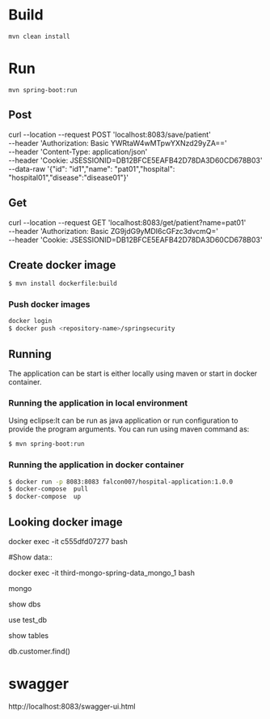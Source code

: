 # Build

    mvn clean install

# Run
    mvn spring-boot:run

## Post

curl --location --request POST 'localhost:8083/save/patient' \
--header 'Authorization: Basic YWRtaW4wMTpwYXNzd29yZA==' \
--header 'Content-Type: application/json' \
--header 'Cookie: JSESSIONID=DB12BFCE5EAFB42D78DA3D60CD678B03' \
--data-raw '{"id": "id1","name": "pat01","hospital": "hospital01","disease":"disease01"}'

## Get 

curl --location --request GET 'localhost:8083/get/patient?name=pat01' \
--header 'Authorization: Basic ZG9jdG9yMDI6cGFzc3dvcmQ=' \
--header 'Cookie: JSESSIONID=DB12BFCE5EAFB42D78DA3D60CD678B03'


## Create docker image

```bash
$ mvn install dockerfile:build
```

### Push docker images

```bash
docker login
$ docker push <repository-name>/springsecurity
```

## Running

The application can be start is either locally using maven or start in docker container.

### Running the application in local environment
Using eclipse:It can be run as java application or run configuration to provide the program arguments.
You can run using maven command as:

```bash
$ mvn spring-boot:run
```

### Running the application in docker container

```bash
$ docker run -p 8083:8083 falcon007/hospital-application:1.0.0 
$ docker-compose  pull
$ docker-compose  up
```

## Looking docker image

docker exec -it c555dfd07277 bash



#Show data::

docker exec -it third-mongo-spring-data_mongo_1 bash

mongo

show dbs

use test_db

show tables

db.customer.find()

# swagger 

http://localhost:8083/swagger-ui.html